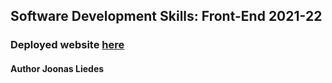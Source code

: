 ## Software Development Skills: Front-End 2021-22

### Deployed website [here](https://j00lie.github.io/)

#### Author Joonas Liedes
